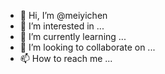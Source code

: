 - 👋 Hi, I’m @meiyichen
- 👀 I’m interested in ...
- 🌱 I’m currently learning ...
- 💞️ I’m looking to collaborate on ...
- 📫 How to reach me ...

<!---
meiyichen/meiyichen is a ✨ special ✨ repository because its `README.md` (this file) appears on your GitHub profile.
You can click the Preview link to take a look at your changes.
--->
